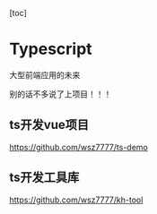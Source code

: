[toc]

# Typescript

大型前端应用的未来

别的话不多说了上项目！！！

## ts开发vue项目

https://github.com/wsz7777/ts-demo

## ts开发工具库

https://github.com/wsz7777/kh-tool

